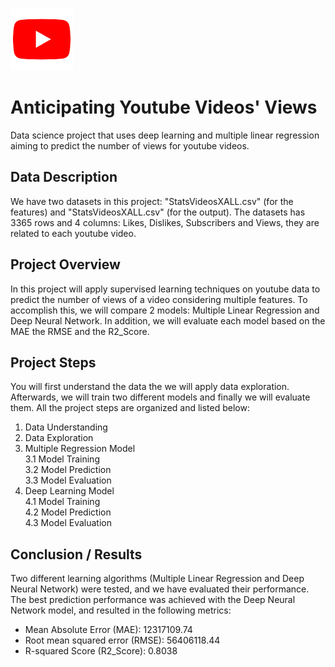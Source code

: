 ![Image](youtube1.png)
# Anticipating Youtube Videos' Views 
Data science project that uses deep learning and multiple linear regression aiming to predict the number of views for youtube videos.
## Data Description
We have two datasets in this project: "StatsVideosXALL.csv" (for the features) and "StatsVideosXALL.csv" (for the output).
The datasets has 3365 rows and 4 columns: Likes, Dislikes, Subscribers and Views, they are related to each youtube video. 
## Project Overview
In this project will apply supervised learning techniques on youtube data to predict the number of views of a video considering multiple features. 
To accomplish this, we will compare 2 models: Multiple Linear Regression and Deep Neural Network. In addition, we will evaluate each model based on the MAE
the RMSE and the R2_Score.
## Project Steps
You will first understand the data the we will apply data exploration. Afterwards, we will train two different models and finally we will evaluate them.
All the project steps are organized and listed below:
1. Data Understanding
2. Data Exploration
3. Multiple Regression Model \
3.1 Model Training \
3.2 Model Prediction \
3.3 Model Evaluation 
4. Deep Learning Model \
4.1 Model Training \
4.2 Model Prediction \
4.3 Model Evaluation  
## Conclusion / Results
Two different learning algorithms (Multiple Linear Regression and Deep Neural Network) were tested, and we have evaluated their performance.
The best prediction performance was achieved with the Deep Neural Network model, and resulted in the following metrics:

* Mean Absolute Error (MAE): 12317109.74
* Root mean squared error (RMSE): 56406118.44
* R-squared Score (R2_Score): 0.8038



